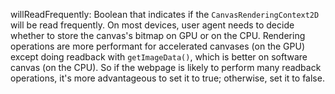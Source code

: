 willReadFrequently: Boolean that indicates if the `CanvasRenderingContext2D` will be read frequently.
On most devices, user agent needs to decide whether to store the canvas's bitmap on GPU or on the
CPU. Rendering operations are more performant for accelerated canvases (on the GPU) except
doing readback with `getImageData()`, which is better on software canvas (on the CPU). 
So if the webpage is likely to perform many readback operations, it's more advantageous to set
it to true; otherwise, set it to false.
